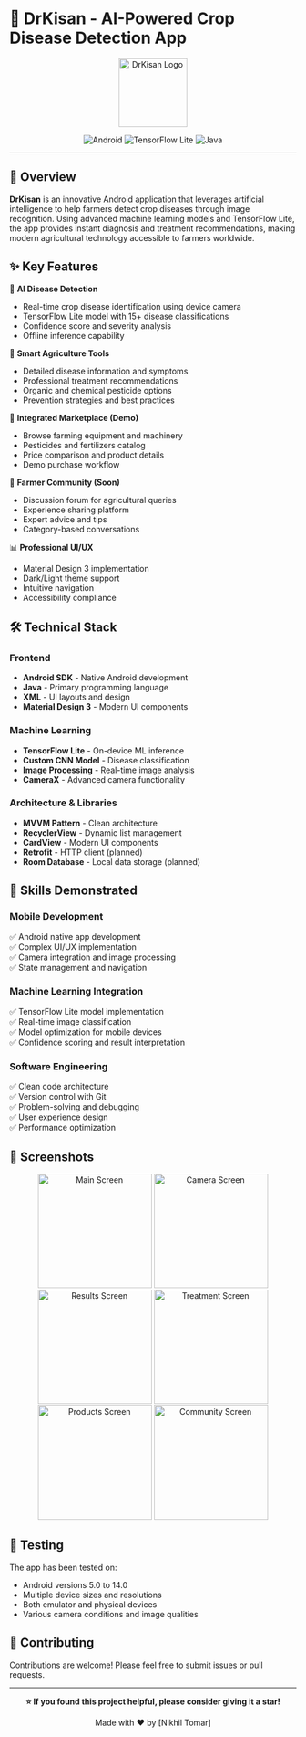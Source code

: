 # 🌾 DrKisan - AI-Powered Crop Disease Detection App

<div align="center">
  <img src="https://blogger.googleusercontent.com/img/b/R29vZ2xl/AVvXsEjquhLGqu8VZyIGCaDS0vnekWUjJ1yGqDYSYkR62DlZHhkBc1pkuMp-LAIuiIvtESrzxI0PB-upbnBjnvbwSMadRllRJBhNS82d9YijhSefrlOivsvN5eM058hzDLnQ38R0wgTyYKoUHS7W8yUcOzrPGLj3mBTtqwyjVrPoHtPTvcTlIdumr-pgZGFSJW6H/s1280/20231007_191328.png" alt="DrKisan Logo" width="120" height="120">
  
  ![Android](https://img.shields.io/badge/Platform-Android-brightgreen)
  ![TensorFlow Lite](https://img.shields.io/badge/ML-TensorFlow%20Lite-orange)
  ![Java](https://img.shields.io/badge/Language-Java-blue)
</div>

---

## 📱 Overview

**DrKisan** is an innovative Android application that leverages artificial intelligence to help farmers detect crop diseases through image recognition. Using advanced machine learning models and TensorFlow Lite, the app provides instant diagnosis and treatment recommendations, making modern agricultural technology accessible to farmers worldwide.

## ✨ Key Features

🔬 **AI Disease Detection**
- Real-time crop disease identification using device camera
- TensorFlow Lite model with 15+ disease classifications
- Confidence score and severity analysis
- Offline inference capability

🌱 **Smart Agriculture Tools**
- Detailed disease information and symptoms
- Professional treatment recommendations
- Organic and chemical pesticide options
- Prevention strategies and best practices

🛒 **Integrated Marketplace (Demo)**
- Browse farming equipment and machinery
- Pesticides and fertilizers catalog
- Price comparison and product details
- Demo purchase workflow

👥 **Farmer Community (Soon)**
- Discussion forum for agricultural queries
- Experience sharing platform
- Expert advice and tips
- Category-based conversations

📊 **Professional UI/UX**
- Material Design 3 implementation
- Dark/Light theme support
- Intuitive navigation
- Accessibility compliance

## 🛠 Technical Stack

### **Frontend**
- **Android SDK** - Native Android development
- **Java** - Primary programming language
- **XML** - UI layouts and design
- **Material Design 3** - Modern UI components

### **Machine Learning**
- **TensorFlow Lite** - On-device ML inference
- **Custom CNN Model** - Disease classification
- **Image Processing** - Real-time image analysis
- **CameraX** - Advanced camera functionality

### **Architecture & Libraries**
- **MVVM Pattern** - Clean architecture
- **RecyclerView** - Dynamic list management
- **CardView** - Modern UI components
- **Retrofit** - HTTP client (planned)
- **Room Database** - Local data storage (planned)

## 🚀 Skills Demonstrated

### **Mobile Development**
✅ Android native app development  
✅ Complex UI/UX implementation  
✅ Camera integration and image processing  
✅ State management and navigation  

### **Machine Learning Integration**
✅ TensorFlow Lite model implementation  
✅ Real-time image classification  
✅ Model optimization for mobile devices  
✅ Confidence scoring and result interpretation  

### **Software Engineering**
✅ Clean code architecture  
✅ Version control with Git  
✅ Problem-solving and debugging  
✅ User experience design  
✅ Performance optimization  

## 📸 Screenshots

<div align="center">
  <img src="screenshots/s1.jpg" width="200" alt="Main Screen">
  <img src="screenshots/s2.jpg" width="200" alt="Camera Screen">
  <img src="screenshots/s3.jpg" width="200" alt="Results Screen">
  <img src="screenshots/s4.jpg" width="200" alt="Treatment Screen">
  <img src="screenshots/s5.jpg" width="200" alt="Products Screen">
  <img src="screenshots/s6.jpg" width="200" alt="Community Screen">
  
</div>


## 🧪 Testing

The app has been tested on:
- Android versions 5.0 to 14.0
- Multiple device sizes and resolutions
- Both emulator and physical devices
- Various camera conditions and image qualities


## 🤝 Contributing

Contributions are welcome! Please feel free to submit issues or pull requests.

---

<div align="center">

**⭐ If you found this project helpful, please consider giving it a star!**

Made with ❤️ by [Nikhil Tomar]

</div>
